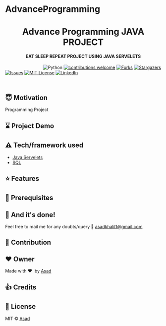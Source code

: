 # AdvanceProgramming

<h1 align="center">Advance Programming JAVA PROJECT</h1>



<div align= "center">
  <h4>EAT SLEEP REPEAT PROJECT USING JAVA SERVELETS</h4>
</div>

&nbsp;&nbsp;&nbsp;&nbsp;&nbsp;&nbsp;&nbsp;&nbsp;&nbsp;&nbsp;&nbsp;&nbsp;&nbsp;&nbsp;&nbsp;&nbsp;&nbsp;&nbsp;&nbsp;&nbsp;&nbsp;&nbsp;&nbsp;&nbsp;&nbsp;&nbsp;&nbsp;&nbsp;&nbsp;&nbsp;
![Python](https://img.shields.io/badge/python-v3.6+-blue.svg)
[![contributions welcome](https://img.shields.io/badge/contributions-welcome-brightgreen.svg?style=flat)](https://github.com/AsadKhalil/FaceMaskDetection/issues)
[![Forks](https://img.shields.io/github/forks/AsadKhalil/FaceMaskDetection.svg?logo=github)](https://github.com/AsadKhalil/FaceMaskDetection/network/members)
[![Stargazers](https://img.shields.io/github/stars/AsadKhalil/FaceMaskDetection.svg?logo=github)](https://github.com/AsadKhalil/FaceMaskDetection/stargazers)
[![Issues](https://img.shields.io/github/issues/AsadKhalil/FaceMaskDetection.svg?logo=github)](https://github.com/AsadKhalil/FaceMaskDetection/Face-Mask-Detection/issues)
[![MIT License](https://img.shields.io/github/license/AsadKhalil/FaceMaskDetection.svg?style=flat-square)](https://github.com/AsadKhalil/FaceMaskDetection/Face-Mask-Detection/blob/master/LICENSE)
[![LinkedIn](https://img.shields.io/badge/-LinkedIn-black.svg?style=flat-square&logo=linkedin&colorB=555)](https://www.linkedin.com/in/muhammad-asad10/)


&nbsp;&nbsp;&nbsp;&nbsp;&nbsp;&nbsp;&nbsp;&nbsp;&nbsp;&nbsp;&nbsp;&nbsp;&nbsp;&nbsp;&nbsp;&nbsp;&nbsp;&nbsp;&nbsp;&nbsp;&nbsp;&nbsp;&nbsp;&nbsp;&nbsp;&nbsp;&nbsp;&nbsp;&nbsp;&nbsp;&nbsp;&nbsp;&nbsp;&nbsp;&nbsp;



## :innocent: Motivation
Programming Project
 
## :hourglass: Project Demo
<!-- :movie_camera: [YouTube Demo Link]
:computer: [Dev Link] -->




## :warning: Tech/framework used

- [Java Servelets](https://docs.oracle.com/javaee/5/tutorial/doc/bnafe.html)
- [SQL](https://www.mysql.com/)


## :star: Features

## :key: Prerequisites


## :clap: And it's done!
Feel free to mail me for any doubts/query 
:email: asadkhalil1@gmail.com

## :handshake: Contribution

## :heart: Owner
Made with :heart:&nbsp;  by [Asad](https://github.com/AsadKhalil)

## :+1: Credits

## :eyes: License
MIT © [Asad]()
